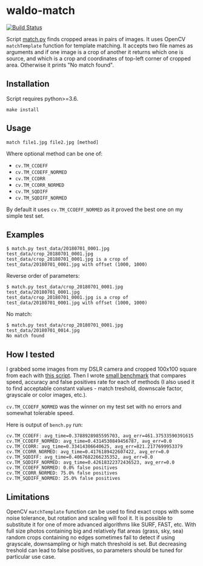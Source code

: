 # waldo-match

[![Build Status](https://travis-ci.org/C-Pro/waldo-c-pro.svg?branch=master)](https://travis-ci.org/C-Pro/waldo-c-pro)

Script [match.py](waldo-match/match.py) finds cropped areas in pairs of images. It uses OpenCV `matchTemplate` function for template matching.
It accepts two file names as arguments and if one image is a crop of another it returns which one is source, and which is a crop and coordinates of top-left corner of cropped area. Otherwise it prints "No match found".

## Installation

Script requires python>=3.6.

```
make install
```

## Usage

```
match file1.jpg file2.jpg [method]
```

Where optional method can be one of:
* `cv.TM_CCOEFF`
* `cv.TM_CCOEFF_NORMED`
* `cv.TM_CCORR`
* `cv.TM_CCORR_NORMED`
* `cv.TM_SQDIFF`
* `cv.TM_SQDIFF_NORMED`


By default it uses `cv.TM_CCOEFF_NORMED` as it proved the best one on my simple test set.

## Examples

```
$ match.py test_data/20180701_0001.jpg test_data/crop_20180701_0001.jpg
test_data/crop_20180701_0001.jpg is a crop of test_data/20180701_0001.jpg with offset (1000, 1000)
```

Reverse order of parameters:
```
$ match.py test_data/crop_20180701_0001.jpg test_data/20180701_0001.jpg
test_data/crop_20180701_0001.jpg is a crop of test_data/20180701_0001.jpg with offset (1000, 1000)
```

No match:
```
$ match.py test_data/crop_20180701_0001.jpg test_data/20180701_0014.jpg
No match found
````


## How I tested
I grabbed some images from my DSLR camera and cropped 100x100 square from each with [this script](waldo-match/test_data/images_crop.sh).
Then I wrote [small benchmark](waldo-match/bench.py) that compares speed, accuracy and false positives rate for each of methods (I also used it to find acceptable constant values - match treshold, downscale factor, grayscale or color images, etc.).

`cv.TM_CCOEFF_NORMED` was the winner on my test set with no errors and somewhat tolerable speed.

Here is output of `bench.py` run:

```
cv.TM_CCOEFF: avg_time=0.3788928985595703, avg_err=461.37533590391615
cv.TM_CCOEFF_NORMED: avg_time=0.4314530849456787, avg_err=0.0
cv.TM_CCORR: avg_time=0.33414306640625, avg_err=821.2177699953379
cv.TM_CCORR_NORMED: avg_time=0.4176189422607422, avg_err=0.0
cv.TM_SQDIFF: avg_time=0.4067682266235352, avg_err=0.0
cv.TM_SQDIFF_NORMED: avg_time=0.42618322372436523, avg_err=0.0
cv.TM_CCOEFF_NORMED: 0.0% false positives
cv.TM_CCORR_NORMED: 75.0% false positives
cv.TM_SQDIFF_NORMED: 25.0% false positives
```

## Limitations

OpenCV `matchTemplate` function can be used to find exact crops with some noise tolerance, but rotation and scaling will fool it. It is possible to substitute it for one of more advanced algorithms like SURF, FAST, etc.
With full size photos containing big and relatively flat areas (grass, sky, sea) random crops containing no edges sometimes fail to detect if using grayscale, downsampling or high match threshold is set. But decreasing treshold can lead to false positives, so parameters should be tuned for particular use case.

